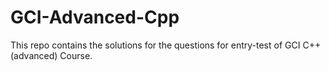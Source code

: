 # GCI-Advanced-Cpp
This repo contains the solutions for the questions for entry-test of GCI C++(advanced) Course.
